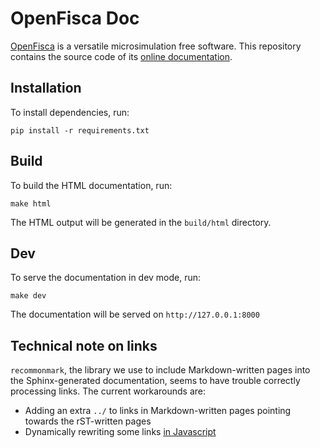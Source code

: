 # OpenFisca Doc

[OpenFisca](http://openfisca.org/doc/) is a versatile microsimulation free software. This repository contains the source code of its [online documentation](http://openfisca.org/doc/).

## Installation

To install dependencies, run:

```
pip install -r requirements.txt
```

## Build

To build the HTML documentation, run:

```
make html
```

The HTML output will be generated in the `build/html` directory.

## Dev

To serve the documentation in dev mode, run:

```
make dev
```

The documentation will be served on `http://127.0.0.1:8000`


## Technical note on links

`recommonmark`, the library we use to include Markdown-written pages into the Sphinx-generated documentation, seems to have trouble correctly processing links. The current workarounds are:
- Adding an extra `../` to links in Markdown-written pages pointing towards the rST-written pages
- Dynamically rewriting some links [in Javascript](./source/static/scripts.js)
